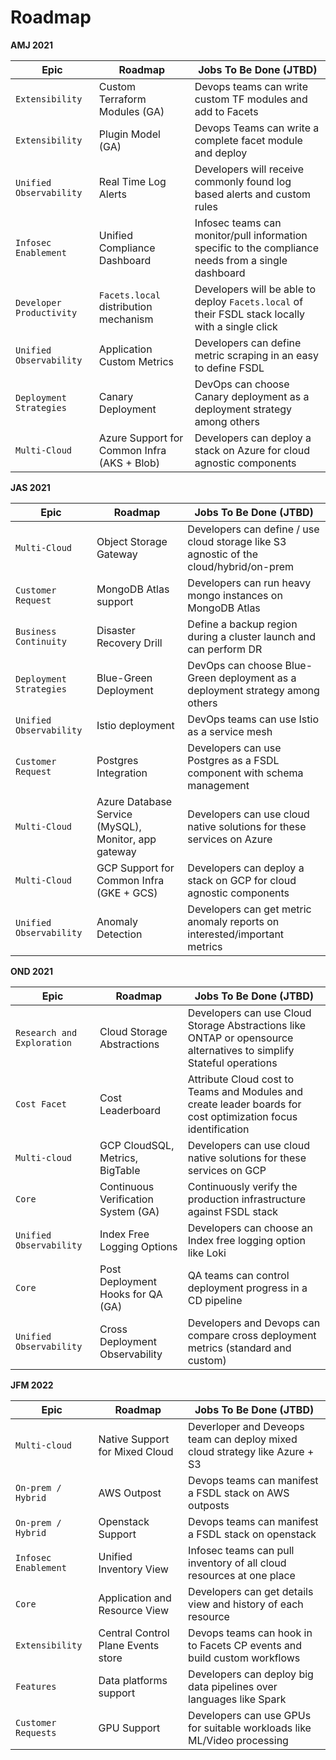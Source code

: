 # Roadmap

**AMJ 2021**

Epic | Roadmap | Jobs To Be Done (JTBD) |
-------|-------------------| ----------
`Extensibility` | Custom Terraform Modules (GA)| Devops teams can write custom TF modules and add to Facets|
`Extensibility` | Plugin Model (GA)| Devops Teams can write a complete facet module and deploy|
`Unified Observability` | Real Time Log Alerts| Developers will receive commonly found log based alerts and custom rules|
`Infosec Enablement` | Unified Compliance Dashboard|Infosec teams can monitor/pull information specific to the compliance needs from a single dashboard|
`Developer Productivity` | `Facets.local` distribution mechanism|Developers will be able to deploy `Facets.local` of their FSDL stack locally with a single click|
`Unified Observability` | Application Custom Metrics|Developers can define metric scraping in an easy to define FSDL|
`Deployment Strategies` | Canary Deployment | DevOps can choose Canary deployment as a deployment strategy among others|
`Multi-Cloud`| Azure Support for Common Infra (AKS + Blob)| Developers can deploy a stack on Azure for cloud agnostic components|


**JAS 2021**

Epic | Roadmap | Jobs To Be Done (JTBD) |
-------|-------------------| ----------
`Multi-Cloud`| Object Storage Gateway|Developers can define / use cloud storage like S3 agnostic of the cloud/hybrid/on-prem|
`Customer Request`| MongoDB Atlas support| Developers can run heavy mongo instances on MongoDB Atlas |
`Business Continuity`| Disaster Recovery Drill| Define a backup region during a cluster launch and can perform DR|
`Deployment Strategies` | Blue-Green Deployment | DevOps can choose Blue-Green deployment as a deployment strategy among others|
`Unified Observability` | Istio deployment| DevOps teams can use Istio as a service mesh|
`Customer Request` | Postgres Integration| Developers can use Postgres as a FSDL component with schema management|
`Multi-Cloud`| Azure Database Service (MySQL), Monitor, app gateway| Developers can use cloud native solutions for these services on Azure|
`Multi-Cloud`| GCP Support for Common Infra (GKE + GCS)| Developers can deploy a stack on GCP for cloud agnostic components|
`Unified Observability` | Anomaly Detection| Developers can get metric anomaly reports on interested/important metrics|

**OND 2021**

Epic | Roadmap | Jobs To Be Done (JTBD) |
-------|-------------------| ----------
`Research and Exploration`| Cloud Storage Abstractions| Developers can use Cloud Storage Abstractions like ONTAP or opensource alternatives to simplify Stateful operations|
`Cost Facet`|Cost Leaderboard| Attribute Cloud cost to Teams and Modules and create leader boards for cost optimization focus identification|
`Multi-cloud`|GCP CloudSQL, Metrics, BigTable| Developers can use cloud native solutions for these services on GCP|
`Core`|Continuous Verification System (GA)| Continuously verify the production infrastructure against FSDL stack|
`Unified Observability` | Index Free Logging Options| Developers can choose an Index free logging option like Loki|
`Core`|Post Deployment Hooks for QA (GA)|QA teams can control deployment progress in a CD pipeline|
`Unified Observability` | Cross Deployment Observability| Developers and Devops can compare cross deployment metrics (standard and custom)|

**JFM 2022**

Epic | Roadmap | Jobs To Be Done (JTBD) |
-------|-------------------| ----------
`Multi-cloud`| Native Support for Mixed Cloud| Deverloper and Deveops team can deploy mixed cloud strategy like Azure + S3|
`On-prem / Hybrid`| AWS Outpost| Devops teams can manifest a FSDL stack on AWS outposts|
`On-prem / Hybrid`| Openstack Support| Devops teams can manifest a FSDL stack on openstack|
`Infosec Enablement` | Unified Inventory View| Infosec teams can pull inventory of all cloud resources at one place|
`Core`| Application and Resource View| Developers can get details view and history of each resource| 
`Extensibility` | Central Control Plane Events store| Devops teams can hook in to Facets CP events and build custom workflows| 
`Features` | Data platforms support| Developers can deploy big data pipelines over languages like Spark| 
`Customer Requests`| GPU Support| Developers can use GPUs for suitable workloads like ML/Video processing|
